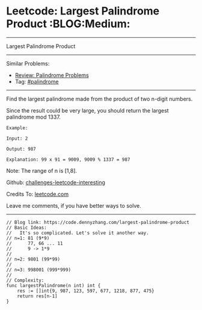
# Leetcode: Largest Palindrome Product     :BLOG:Medium:

---

Largest Palindrome Product  

---

Similar Problems:  

-   [Review: Palindrome Problems](https://code.dennyzhang.com/review-palindrome)
-   Tag: [#palindrome](https://code.dennyzhang.com/tag/palindrome)

---

Find the largest palindrome made from the product of two n-digit numbers.  

Since the result could be very large, you should return the largest palindrome mod 1337.  

    Example:
    
    Input: 2
    
    Output: 987
    
    Explanation: 99 x 91 = 9009, 9009 % 1337 = 987

Note: The range of n is [1,8].  

Github: [challenges-leetcode-interesting](https://github.com/DennyZhang/challenges-leetcode-interesting/tree/master/problems/largest-palindrome-product)  

Credits To: [leetcode.com](https://leetcode.com/problems/largest-palindrome-product/description/)  

Leave me comments, if you have better ways to solve.  

---

    // Blog link: https://code.dennyzhang.com/largest-palindrome-product
    // Basic Ideas:
    //   It's so complicated. Let's solve it another way.
    // n=1: 81 (9*9)
    //      77, 66 ... 11
    //      9 -> 1*9
    //
    // n=2: 9801 (99*99)
    //
    // n=3: 998001 (999*999)
    //
    // Complexity:
    func largestPalindrome(n int) int {
        res := []int{9, 987, 123, 597, 677, 1218, 877, 475}
        return res[n-1]
    }

